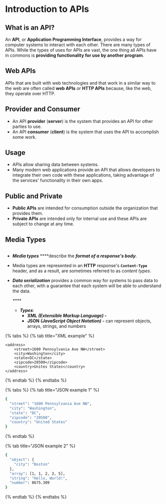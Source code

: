 # Introduction to APIs

## What is an API?

An **API**, or **Application Programming Interface**, provides a way for computer systems to interact with each other. There are many types of APIs. While the types of uses for APIs are vast, the one thing all APIs have in commons is **providing functionality for use by another program**.

## Web APIs

APIs that are built with web technologies and that work in a similar way to the web are often called **web APIs** or **HTTP APIs** because, like the web, they operate over HTTP. 

## Provider and Consumer

* An API **provider** \(**server**\) is the system that provides an API for other parties to use. 
* An API **consumer** \(**client**\) is the system that uses the API to accomplish some work.

## Usage

* APIs allow sharing data between systems.
* Many modern web applications provide an API that allows developers to integrate their own code with these applications, taking advantage of the services' functionality in their own apps.

## Public and Private

* **Public APIs** are intended for consumption outside the organization that provides them.
* **Private APIs** are intended only for internal use and these APIs are subject to change at any time.

## Media Types

```text

```

* _**Media types**_ ****describe the _**format of a response's body.**_
* Media types are represented in an **HTTP** response's **`Content-Type`** header, and as a result, are sometimes referred to as _content types_.
* _**Data serialization**_ provides a common way for systems to pass data to each other, with a guarantee that each system will be able to understand the data.

  _\*\*\*\*_

  * _**Types**:_ 
    * **XML** _**\(Extensible Markup Language\) -**_
    * **JSON**  _**\(JavaScript Object Notation\) -**_ can represent objects, arrays, strings, and numbers

{% tabs %}
{% tab title="XML example" %}
```markup
<address>
    <street>1600 Pennsylvania Ave NW</street>
    <city>Washington</city>
    <state>DC</state>
    <zipcode>20500</zipcode>
    <country>Unites States</country>
</address>
```
{% endtab %}
{% endtabs %}

{% tabs %}
{% tab title="JSON example 1" %}
```bash
{
  "street": "1600 Pennsylvania Ave NW",
  "city": "Washington",
  "state": "DC",
  "zipcode": "20500",
  "country": "United States"
}
```
{% endtab %}

{% tab title="JSON example 2" %}
```bash
{
  "object": {
  	"city": "Boston"
  },
  "array": [1, 1, 2, 3, 5],
  "string": "Hello, World!",
  "number": 8675.309
}
```
{% endtab %}
{% endtabs %}

